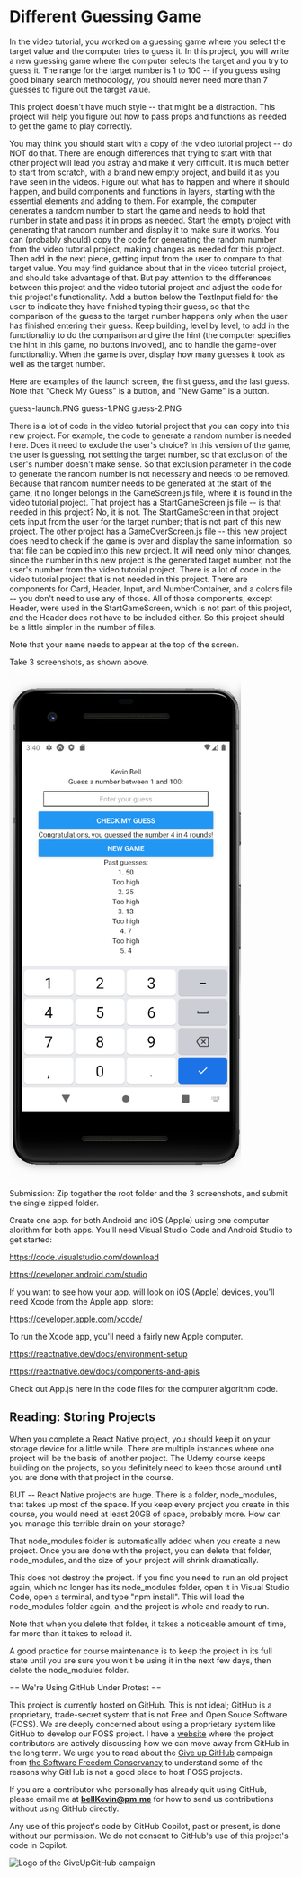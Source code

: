 # Different Guessing Game

In the video tutorial, you worked on a guessing game where you select the target value and the computer tries to guess it. In this project, you will write a new guessing game where the computer selects the target and you try to guess it. The range for the target number is 1 to 100 -- if you guess using good binary search methodology, you should never need more than 7 guesses to figure out the target value.

This project doesn't have much style -- that might be a distraction. This project will help you figure out how to pass props and functions as needed to get the game to play correctly. 

You may think you should start with a copy of the video tutorial project -- do NOT do that. There are enough differences that trying to start with that other project will lead you astray and make it very difficult. It is much better to start from scratch, with a brand new empty project, and build it as you have seen in the videos. Figure out what has to happen and where it should happen, and build components and functions in layers, starting with the essential elements and adding to them. For example, the computer generates a random number to start the game and needs to hold that number in state and pass it in props as needed. Start the empty project with generating that random number and display it to make sure it works. You can (probably should) copy the code for generating the random number from the video tutorial project, making changes as needed for this project. Then add in the next piece, getting input from the user to compare to that target value. You may find guidance about that in the video tutorial project, and should take advantage of that. But pay attention to the differences between this project and the video tutorial project and adjust the code for this project's functionality. Add a button below the TextInput field for the user to indicate they have finished typing their guess, so that the comparison of the guess to the target number happens only when the user has finished entering their guess. Keep building, level by level, to add in the functionality to do the comparison and give the hint (the computer specifies the hint in this game, no buttons involved), and to handle the game-over functionality. When the game is over, display how many guesses it took as well as the target number. 

Here are examples of the launch screen, the first guess, and the last guess. Note that "Check My Guess" is a button, and "New Game" is a button.

guess-launch.PNG       guess-1.PNG       guess-2.PNG

There is a lot of code in the video tutorial project that you can copy into this new project. For example, the code to generate a random number is needed here. Does it need to exclude the user's choice? In this version of the game, the user is guessing, not setting the target number, so that exclusion of the user's number doesn't make sense. So that exclusion parameter in the code to generate the random number is not necessary and needs to be removed. Because that random number needs to be generated at the start of the game, it no longer belongs in the GameScreen.js file, where it is found in the video tutorial project. That project has a StartGameScreen.js file -- is that needed in this project? No, it is not. The StartGameScreen in that project gets input from the user for the target number; that is not part of this new project. The other project has a GameOverScreen.js file -- this new project does need to check if the game is over and display the same information, so that file can be copied into this new project. It will need only minor changes, since the number in this new project is the generated target number, not the user's number from the video tutorial project. There is a lot of code in the video tutorial project that is not needed in this project. There are components for Card, Header, Input, and NumberContainer, and a colors file -- you don't need to use any of those. All of those components, except Header, were used in the StartGameScreen, which is not part of this project, and the Header does not have to be included either. So this project should be a little simpler in the number of files.

Note that your name needs to appear at the top of the screen.

Take 3 screenshots, as shown above.

![p](https://github.com/bell-kevin/differentGuessingGame/blob/main/Screenshot%20from%202023-03-02%2015-40-24.png)

Submission: Zip together the root folder and the 3 screenshots, and submit the single zipped folder.

Create one app. for both Android and iOS (Apple) using one computer alorithm for both apps. You'll need Visual Studio Code and Android Studio to get started:

https://code.visualstudio.com/download

https://developer.android.com/studio

If you want to see how your app. will look on iOS (Apple) devices, you'll need Xcode from the Apple app. store:

https://developer.apple.com/xcode/

To run the Xcode app, you'll need a fairly new Apple computer.

https://reactnative.dev/docs/environment-setup

https://reactnative.dev/docs/components-and-apis

Check out App.js here in the code files for the computer algorithm code.

## Reading: Storing Projects 

When you complete a React Native project, you should keep it on your storage device for a little while. There are multiple instances where one project will be the basis of another project. The Udemy course keeps building on the projects, so you definitely need to keep those around until you are done with that project in the course.

BUT -- React Native projects are huge. There is a folder, node_modules, that takes up most of the space. If you keep every project you create in this course, you would need at least 20GB of space, probably more. How can you manage this terrible drain on your storage?

That node_modules folder is automatically added when you create a new project. Once you are done with the project, you can delete that folder, node_modules, and the size of your project will shrink dramatically.

This does not destroy the project. If you find you need to run an old project again, which no longer has its node_modules folder, open it in Visual Studio Code, open a terminal, and type "npm install". This will load the node_modules folder again, and the project is whole and ready to run.

Note that when you delete that folder, it takes a noticeable amount of time, far more than it takes to reload it.

A good practice for course maintenance is to keep the project in its full state until you are sure you won't be using it in the next few days, then delete the node_modules folder.

== We're Using GitHub Under Protest ==

This project is currently hosted on GitHub.  This is not ideal; GitHub is a
proprietary, trade-secret system that is not Free and Open Souce Software
(FOSS).  We are deeply concerned about using a proprietary system like GitHub
to develop our FOSS project. I have a [website](https://bellKevin.me) where the
project contributors are actively discussing how we can move away from GitHub
in the long term.  We urge you to read about the [Give up GitHub](https://GiveUpGitHub.org) campaign 
from [the Software Freedom Conservancy](https://sfconservancy.org) to understand some of the reasons why GitHub is not 
a good place to host FOSS projects.

If you are a contributor who personally has already quit using GitHub, please
email me at **bellKevin@pm.me** for how to send us contributions without
using GitHub directly.

Any use of this project's code by GitHub Copilot, past or present, is done
without our permission.  We do not consent to GitHub's use of this project's
code in Copilot.

![Logo of the GiveUpGitHub campaign](https://sfconservancy.org/img/GiveUpGitHub.png)
